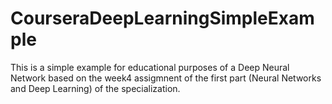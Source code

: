 # CourseraDeepLearningSimpleExample
This is a simple example for educational purposes of a Deep Neural Network based on the week4 assigmnent of the first part (Neural Networks and Deep Learning) of the specialization.
